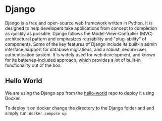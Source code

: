 # Django

Django is a free and open-source web framework written in Python. It is designed to help developers take applications from concept to completion as quickly as possible. Django follows the Model-View-Controller (MVC) architectural pattern and emphasizes reusability and "plug-ability" of components. Some of the key features of Django include its built-in admin interface, support for database migrations, and a robust, secure user authentication system. It is widely used for web development, and known for its batteries-included approach, which provides a lot of built-in functionality out of the box.

## Hello World

We are using the Django app from the [hello-world](https://github.com/dataoids/hello-world) repo to deploy it using Docker.

To deploy it on docker change the directory to the Django folder and and simply run: `docker compose up`
